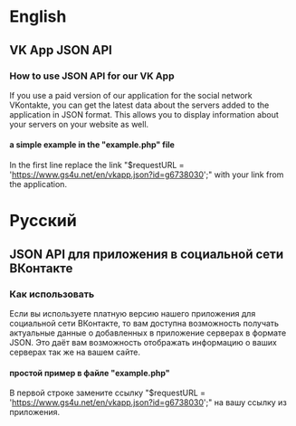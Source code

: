 # English
## VK App JSON API
### How to use JSON API for our VK App
If you use a paid version of our application for the social network VKontakte, you can get the latest data about the servers added to the application in JSON format. This allows you to display information about your servers on your website as well.
#### a simple example in the "example.php" file
In the first line replace the link "$requestURL = 'https://www.gs4u.net/en/vkapp.json?id=g6738030';" with your link from the application.

# Русский
## JSON API для приложения в социальной сети ВКонтакте
### Как использовать
Если вы используете платную версию нашего приложения для социальной сети ВКонтакте, то вам доступна возможность получать актуальные данные о добавленных в приложение серверах в формате JSON. Это даёт вам возможность отображать информацию о ваших серверах так же на вашем сайте.
#### простой пример в файле "example.php"
В первой строке замените ссылку "$requestURL = 'https://www.gs4u.net/en/vkapp.json?id=g6738030';" на вашу ссылку из приложения.